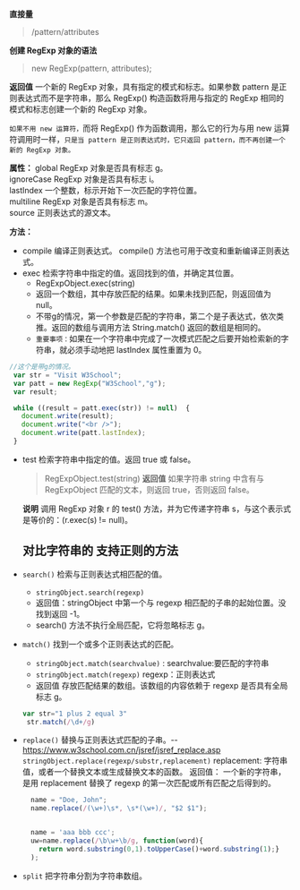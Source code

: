 

**直接量**
> /pattern/attributes

**创建 RegExp 对象的语法**

> new RegExp(pattern, attributes);


**返回值**
一个新的 RegExp 对象，具有指定的模式和标志。如果参数 pattern 是正则表达式而不是字符串，那么 RegExp() 构造函数将用与指定的 RegExp 相同的模式和标志创建一个新的 RegExp 对象。

`如果不用 new 运算符，`而将 RegExp() 作为函数调用，那么它的行为与用 new 运算符调用时一样，`只是当 pattern 是正则表达式时，它只返回 pattern，而不再创建一个新的 RegExp 对象。`


**属性：**
global	RegExp 对象是否具有标志 g。	
ignoreCase	RegExp 对象是否具有标志 i。	
lastIndex	一个整数，标示开始下一次匹配的字符位置。	
multiline	RegExp 对象是否具有标志 m。	
source	正则表达式的源文本。

**方法：**
- compile	编译正则表达式。	compile() 方法也可用于改变和重新编译正则表达式。
- exec	检索字符串中指定的值。返回找到的值，并确定其位置。	
  - RegExpObject.exec(string)
  - 返回一个数组，其中存放匹配的结果。如果未找到匹配，则返回值为 null。
  - 不带g的情况，第一个参数是匹配的字符串，第二个是子表达式，依次类推。返回的数组与调用方法 String.match() 返回的数组是相同的。
  - `重要事项：`如果在一个字符串中完成了一次模式匹配之后要开始检索新的字符串，就必须手动地把 lastIndex 属性重置为 0。
 ```javascript
 //这个是带g的情况。
  var str = "Visit W3School"; 
  var patt = new RegExp("W3School","g");
  var result;

  while ((result = patt.exec(str)) != null)  {
    document.write(result);
    document.write("<br />");
    document.write(patt.lastIndex);
  }
 ```
- test	检索字符串中指定的值。返回 true 或 false。
  > RegExpObject.test(string)
  **返回值**
    如果字符串 string 中含有与 RegExpObject 匹配的文本，则返回 true，否则返回 false。

  **说明**
  调用 RegExp 对象 r 的 test() 方法，并为它传递字符串 s，与这个表示式是等价的：(r.exec(s) != null)。



  ## 对比字符串的 支持正则的方法
- `search()`	检索与正则表达式相匹配的值。	
    - `stringObject.search(regexp)`
    - 返回值：stringObject 中第一个与 regexp 相匹配的子串的起始位置。没找到返回 -1。
    - search() 方法不执行全局匹配，它将忽略标志 g。
- `match()`	找到一个或多个正则表达式的匹配。	
    - `stringObject.match(searchvalue)` : searchvalue:要匹配的字符串
    - `stringObject.match(regexp)`  regexp：正则表达式
    - 返回值
      存放匹配结果的数组。该数组的内容依赖于 regexp 是否具有全局标志 g。
  ```javascript
  var str="1 plus 2 equal 3"
   str.match(/\d+/g)
  ```
- `replace()`	替换与正则表达式匹配的子串。-- https://www.w3school.com.cn/jsref/jsref_replace.asp
  `stringObject.replace(regexp/substr,replacement)`
  replacement: 字符串值，或者一个替换文本或生成替换文本的函数。
  返回值：
  一个新的字符串，是用 replacement 替换了 regexp 的第一次匹配或所有匹配之后得到的。

  ```javascript
    name = "Doe, John";
    name.replace(/(\w+)\s*, \s*(\w+)/, "$2 $1");


    name = 'aaa bbb ccc';
    uw=name.replace(/\b\w+\b/g, function(word){
      return word.substring(0,1).toUpperCase()+word.substring(1);}
    );
  ```
- `split`	把字符串分割为字符串数组。